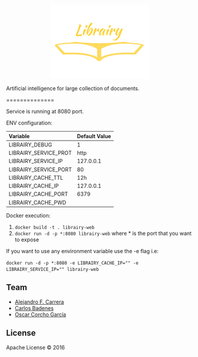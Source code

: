 <p align="center">
  <img src="repository/brand.png">
</p>

Artificial intelligence for large collection of documents.

==============

Service is running at 8080 port.

ENV configuration:

|Variable|Default Value|
|:---------|:----------|
|LIBRAIRY_DEBUG|1|
|LIBRAIRY_SERVICE_PROT|http|
|LIBRAIRY_SERVICE_IP|127.0.0.1|
|LIBRAIRY_SERVICE_PORT|80|
|LIBRAIRY_CACHE_TTL|12h|
|LIBRAIRY_CACHE_IP|127.0.0.1|
|LIBRAIRY_CACHE_PORT|6379|
|LIBRAIRY_CACHE_PWD||

Docker execution:

1. ``docker build -t . librairy-web``
2. ``docker run -d -p *:8080 librairy-web`` where * is the port that you want to expose

If you want to use any environment variable use the -e flag i.e:

``docker run -d -p *:8080 -e LIBRAIRY_CACHE_IP="" -e LIBRAIRY_SERVICE_IP="" librairy-web``

## Team

* [Alejandro F. Carrera](https://github.com/alejandrofcarrera)
* [Carlos Badenes](https://github.com/cbadenes)
* [Oscar Corcho García](https://github.com/ocorcho)

## License

Apache License © 2016

